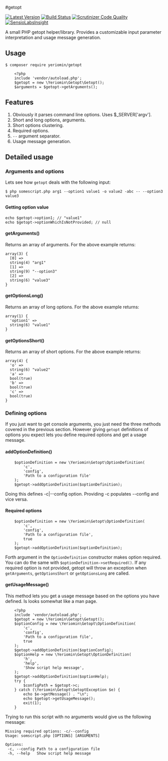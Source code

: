 #getopt

[![Latest Version](https://img.shields.io/packagist/v/yeriomin/getopt.svg)](https://packagist.org/packages/yeriomin/getopt)
[![Build Status](https://travis-ci.org/yeriomin/getopt.svg?branch=master)](https://travis-ci.org/yeriomin/getopt)
[![Scrutinizer Code Quality](https://scrutinizer-ci.com/g/yeriomin/getopt/badges/quality-score.png)](https://scrutinizer-ci.com/g/yeriomin/getopt)
[![SensioLabsInsight](https://insight.sensiolabs.com/projects/fadf2986-e7b3-4e35-ac74-8ed3073fe2f6/mini.png)](https://insight.sensiolabs.com/projects/fadf2986-e7b3-4e35-ac74-8ed3073fe2f6)

A small PHP getopt helper/library. Provides a customizable input parameter interpretation and usage message generation.

## Usage

`$ composer require yeriomin/getopt`

```
    <?php
    include 'vendor/autoload.php';
    $getopt = new \Yeriomin\Getopt\Getopt();
    $arguments = $getopt->getArguments();
```

## Features

1. Obviously it parses command line options. Uses $_SERVER['argv'].
2. Short and long options, arguments.
3. Short options clustering.
4. Required options.
5. `--` argument separator.
6. Usage message generation.

## Detailed usage

### Arguments and options

Lets see how `getopt` deals with the following input:

`$ php somescript.php arg1 --option1 value1 -o value2 -abc -- --option3 value3`

#### Getting option value

```
echo $getopt->option1; // "value1"
echo $getopt->optionWhichIsNotProvided; // null
```

#### getArguments()

Returns an array of arguments. For the above example returns:

```
array(3) {
  [0] =>
  string(4) "arg1"
  [1] =>
  string(9) "--option3"
  [2] =>
  string(6) "value3"
}
```

#### getOptionsLong()

Returns an array of long options. For the above example returns:

```
array(1) {
  'option1' =>
  string(6) "value1"
}
```

#### getOptionsShort()
Returns an array of short options. For the above example returns:

```
array(4) {
  'o' =>
  string(6) "value2"
  'a' =>
  bool(true)
  'b' =>
  bool(true)
  'c' =>
  bool(true)
}
```

### Defining options

If you just want to get console arguments, you just need the three methods covered in the previous section. However giving `getopt` definitions of options you expect lets you define required options and get a usage message.

#### addOptionDefinition()

```
    $optionDefinition = new \Yeriomin\Getopt\OptionDefinition(
        'c',
        'config',
        'Path to a configuration file'
    );
    $getopt->addOptionDefinition($optionDefinition);
```

Doing this defines -c|--config option. Providing -c populates --config and vice versa.

#### Required options

```
    $optionDefinition = new \Yeriomin\Getopt\OptionDefinition(
        'c',
        'config',
        'Path to a configuration file',
        true
    );
    $getopt->addOptionDefinition($optionDefinition);
```

Forth argument in the `OptionDefinition` constructor makes option required. You can do the same with `$optionDefinition->setRequired()`. If any required option is not provided, getopt will throw an exception when `getArguments`, `getOptionsShort` or `getOptionsLong` are called.

#### getUsageMessage()

This method lets you get a usage message based on the options you have defined. Is looks somewhat like a man page.

```
    <?php
    include 'vendor/autoload.php';
    $getopt = new \Yeriomin\Getopt\Getopt();
    $optionConfig = new \Yeriomin\Getopt\OptionDefinition(
        'c',
        'config',
        'Path to a configuration file',
        true
    );
    $getopt->addOptionDefinition($optionConfig);
    $optionHelp = new \Yeriomin\Getopt\OptionDefinition(
        'h',
        'help',
        'Show script help message',
    );
    $getopt->addOptionDefinition($optionHelp);
    try {
        $configPath = $getopt->c;
    } catch (\Yeriomin\Getopt\GetoptException $e) {
        echo $e->getMessage() . "\n";
        echo $getopt->getUsageMessage();
        exit(1);
    }
```

Trying to run this script with no arguments would give us the following message:

```
Missing required options: -c/--config
Usage: somscript.php [OPTIONS] [ARGUMENTS]

Options:
 -c, --config Path to a configuration file
 -h, --help   Show script help message
```
